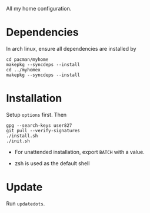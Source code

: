 All my home configuration.

# Dependencies

In arch linux, ensure all dependencies are installed by
```
cd pacman/myhome
makepkg --syncdeps --install
cd ../myhomex
makepkg --syncdeps --install
```

# Installation

Setup `options` first. Then
```
gpg --search-keys user827
git pull --verify-signatures
./install.sh
./init.sh
```

- For unattended installation, export `BATCH` with a value.

- zsh is used as the default shell

# Update

Run `updatedots`.
